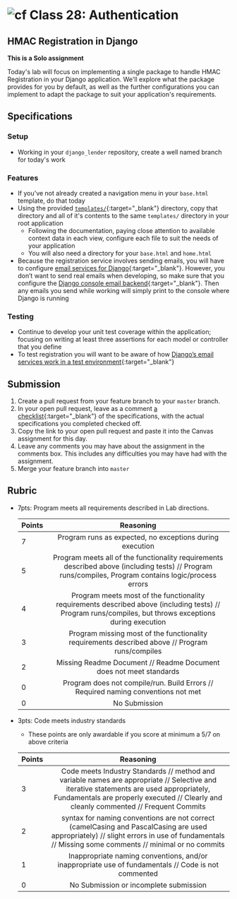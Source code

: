 # ![cf](http://i.imgur.com/7v5ASc8.png) Class 28: Authentication

## HMAC Registration in Django

**This is a Solo assignment**
<!-- short description of project -->
Today's lab will focus on implementing a single package to handle HMAC Registration in your Django application. We'll explore what the package provides for you by default, as well as the further configurations you can implement to adapt the package to suit your application's requirements.

## Specifications
<!-- Write a spefication for the features required in this lab assignment -->

### Setup
- Working in your `django_lender` repository, create a well named branch for today's work

### Features
- If you've not already created a navigation menu in your `base.html` template, do that today
- Using the provided [`templates/`](./assets/templates){:target="_blank"} directory, copy that directory and all of it's contents to the same `templates/` directory in your root application
    - Following the documentation, paying close attention to available context data in each view, configure each file to suit the needs of your application
    - You will also need a directory for your `base.html` and `home.html`
- Because the registration service involves sending emails, you will have to configure [email services for Django](https://docs.djangoproject.com/en/2.0/topics/email/){:target="_blank"}. However, you don’t want to send real emails when developing, so make sure that you configure the [Django console email backend](https://docs.djangoproject.com/en/2.0/topics/email/#configuring-email-for-development){:target="_blank"}. Then any emails you send while working will simply print to the console where Django is running


### Testing
- Continue to develop your unit test coverage within the application; focusing on writing at least three assertions for each model or controller that you define
- To test registration you will want to be aware of how [Django’s email services work in a test environment](https://docs.djangoproject.com/en/2.0/topics/testing/tools/#email-services){:target="_blank"}


## Submission
1. Create a pull request from your feature branch to your `master` branch.
2. In your open pull request, leave as a comment [a checklist](https://github.com/blog/1825-task-lists-in-all-markdown-documents){:target="_blank"} of the specifications, with the actual specifications you completed checked off.
3. Copy the link to your open pull request and paste it into the Canvas assignment for this day.
4. Leave any comments you may have about the assignment in the comments box. This includes any difficulties you may have had with the assignment.
5. Merge your feature branch into `master`

## Rubric
- 7pts: Program meets all requirements described in Lab directions.

	Points  | Reasoning | 
	 ------------ | :-----------: | 
	7       | Program runs as expected, no exceptions during execution |
	5       | Program meets all of the  functionality requirements described above (including tests) // Program runs/compiles, Program contains logic/process errors|
	4       | Program meets most of the functionality requirements described above (including tests)  // Program runs/compiles, but throws exceptions during execution |
	3       | Program missing most of the functionality requirements described above // Program runs/compiles |
	2       | Missing Readme Document // Readme Document does not meet standards |
	0       | Program does not compile/run. Build Errors // Required naming conventions not met |
	0       | No Submission |

- 3pts: Code meets industry standards
	- These points are only awardable if you score at minimum a 5/7 on above criteria

	Points  | Reasoning | 
	 ------------ | :-----------: | 
	3       | Code meets Industry Standards // method and variable names are appropriate // Selective and iterative statements are used appropriately, Fundamentals are properly executed // Clearly and cleanly commented // Frequent Commits |
	2       | syntax for naming conventions are not correct (camelCasing and PascalCasing are used appropriately) // slight errors in use of fundamentals // Missing some comments // minimal or no commits |
	1       | Inappropriate naming conventions, and/or inappropriate use of fundamentals // Code is not commented  |
	0       | No Submission or incomplete submission |
